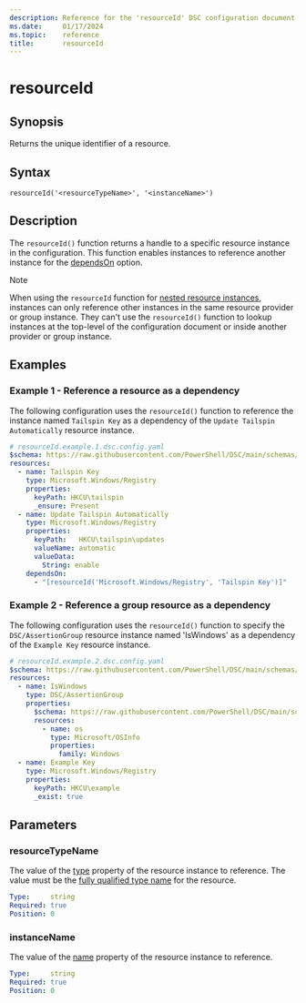 ```yaml
---
description: Reference for the 'resourceId' DSC configuration document function
ms.date:     01/17/2024
ms.topic:    reference
title:       resourceId
---
```


# resourceId

## Synopsis

Returns the unique identifier of a resource.

## Syntax

```Syntax
resourceId('<resourceTypeName>', '<instanceName>')
```

## Description

The `resourceId()` function returns a handle to a specific resource instance in the configuration.
This function enables instances to reference another instance for the [dependsOn][01] option.

> [!NOTE]
> When using the `resourceId` function for [nested resource instances][02], instances can only
> reference other instances in the same resource provider or group instance. They can't use the
> `resourceId()` function to lookup instances at the top-level of the configuration document or
> inside another provider or group instance.

## Examples

### Example 1 - Reference a resource as a dependency

The following configuration uses the `resourceId()` function to reference the instance named
`Tailspin Key` as a dependency of the `Update Tailspin Automatically` resource instance.

```yaml
# resourceId.example.1.dsc.config.yaml
$schema: https://raw.githubusercontent.com/PowerShell/DSC/main/schemas/2024/04/config/document.json
resources:
  - name: Tailspin Key
    type: Microsoft.Windows/Registry
    properties:
      keyPath: HKCU\tailspin
      _ensure: Present
  - name: Update Tailspin Automatically
    type: Microsoft.Windows/Registry
    properties:
      keyPath:   HKCU\tailspin\updates
      valueName: automatic
      valueData:
        String: enable
    dependsOn:
      - "[resourceId('Microsoft.Windows/Registry', 'Tailspin Key')]"
```

### Example 2 - Reference a group resource as a dependency

The following configuration uses the `resourceId()` function to specify the `DSC/AssertionGroup`
resource instance named 'IsWindows' as a dependency of the `Example Key` resource instance.

```yaml
# resourceId.example.2.dsc.config.yaml
$schema: https://raw.githubusercontent.com/PowerShell/DSC/main/schemas/2024/04/config/document.json
resources:
  - name: IsWindows
    type: DSC/AssertionGroup
    properties:
      $schema: https://raw.githubusercontent.com/PowerShell/DSC/main/schemas/2024/04/config/document.json
      resources:
        - name: os
          type: Microsoft/OSInfo
          properties:
            family: Windows
  - name: Example Key
    type: Microsoft.Windows/Registry
    properties:
      keyPath: HKCU\example
      _exist: true
```

## Parameters

### resourceTypeName

The value of the [type][03] property of the resource instance to reference. The value must be the
[fully qualified type name][04] for the resource.

```yaml
Type:     string
Required: true
Position: 0
```

### instanceName

The value of the [name][05] property of the resource instance to reference.

```yaml
Type:     string
Required: true
Position: 0
```

<!-- Link reference definitions -->
[01]: ../resource.md#dependson
[02]: /powershell/dsc/glossary#nested-resource-instance
[03]: ../resource.md#type
[04]: ../../definitions/resourceType.md
[05]: ../resource.md#name
